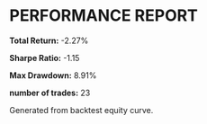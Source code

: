 # PERFORMANCE REPORT

**Total Return:** -2.27%

**Sharpe Ratio:** -1.15

**Max Drawdown:** 8.91%

**number of trades:** 23

Generated from backtest equity curve.
